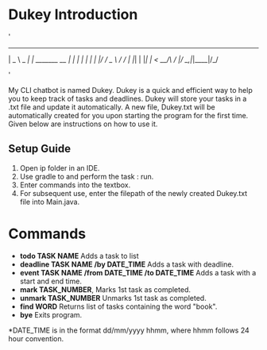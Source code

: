 # Dukey Introduction
'
 ____        _        
|  _ \ _   _| | _______  __
| | | | | | | |/ / _ \ \/ /
| |_| | |_| |   <  __/\  /
|____/ \__,_|_|\_\___|/_/

'

My CLI chatbot is named Dukey. Dukey is a quick and efficient way to help you to keep track of tasks
and deadlines. Dukey will store your tasks in a .txt file and update it automatically. A new file, 
Dukey.txt will be automatically created for you upon starting the program for the first time.
Given below are instructions on how to use it.


## Setup Guide

1. Open ip folder in an IDE. 
2. Use gradle to and perform the task : run.
3. Enter commands into the textbox.
4. For subsequent use, enter the filepath of the newly created Dukey.txt file into Main.java. 


# Commands

- **todo TASK NAME** Adds a task to list
- **deadline TASK NAME /by DATE_TIME** Adds a task with deadline. 
- **event TASK NAME /from DATE_TIME /to DATE_TIME** Adds a task with a start and end time.
- **mark TASK_NUMBER**, Marks 1st task as completed.
- **unmark TASK_NUMBER** Unmarks 1st task as completed.
- **find WORD** Returns list of tasks containing the word "book".
- **bye** Exits program.

*DATE_TIME is in the format dd/mm/yyyy hhmm, where hhmm follows 24 hour convention.


